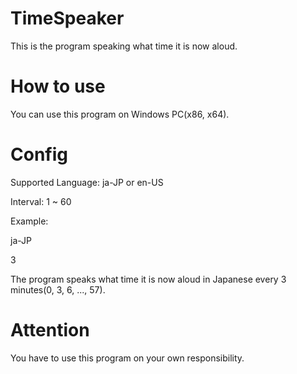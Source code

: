 # TimeSpeaker
This is the program speaking what time it is now aloud.
# How to use
You can use this program on Windows PC(x86, x64).

# Config
Supported Language: ja-JP or en-US

Interval: 1 ~ 60

Example:

ja-JP

3

The program speaks what time it is now aloud in Japanese every 3 minutes(0, 3, 6, ..., 57).

# Attention
You have to use this program on your own responsibility.